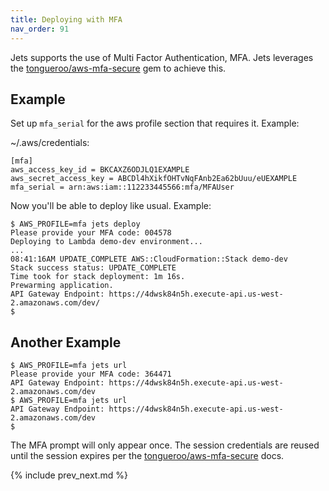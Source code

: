 ```yaml
---
title: Deploying with MFA
nav_order: 91
---
```


Jets supports the use of Multi Factor Authentication, MFA.  Jets leverages the [tongueroo/aws-mfa-secure](https://github.com/tongueroo/aws-mfa-secure) gem to achieve this.

## Example

Set up `mfa_serial` for the aws profile section that requires it. Example:

~/.aws/credentials:

    [mfa]
    aws_access_key_id = BKCAXZ6ODJLQ1EXAMPLE
    aws_secret_access_key = ABCDl4hXikfOHTvNqFAnb2Ea62bUuu/eUEXAMPLE
    mfa_serial = arn:aws:iam::112233445566:mfa/MFAUser

Now you'll be able to deploy like usual. Example:

    $ AWS_PROFILE=mfa jets deploy
    Please provide your MFA code: 004578
    Deploying to Lambda demo-dev environment...
    ...
    08:41:16AM UPDATE_COMPLETE AWS::CloudFormation::Stack demo-dev
    Stack success status: UPDATE_COMPLETE
    Time took for stack deployment: 1m 16s.
    Prewarming application.
    API Gateway Endpoint: https://4dwsk84n5h.execute-api.us-west-2.amazonaws.com/dev/
    $

## Another Example

    $ AWS_PROFILE=mfa jets url
    Please provide your MFA code: 364471
    API Gateway Endpoint: https://4dwsk84n5h.execute-api.us-west-2.amazonaws.com/dev
    $ AWS_PROFILE=mfa jets url
    API Gateway Endpoint: https://4dwsk84n5h.execute-api.us-west-2.amazonaws.com/dev
    $

The MFA prompt will only appear once. The session credentials are reused until the session expires per the [tongueroo/aws-mfa-secure](https://github.com/tongueroo/aws-mfa-secure) docs.

{% include prev_next.md %}
